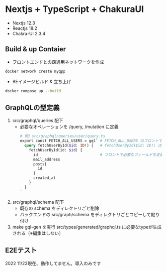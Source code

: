 # Nextjs + TypeScript + ChakuraUI
- Nextjs 12.3
- Reactjs 18.2
- Chakra-UI 2.3.4

## Build & up Contaier
- フロントエンドとの疎通用ネットワークを作成
```zsh
docker network create myqpp
```
- BEイメージビルド & 立ち上げ
```zsh
docker compose up --build
```

## GraphQLの型定義
1. src/graphql/queries 配下
    - 必要なオペレーションを /query, /mutation に定義
      ```graphql
      # 例）src/graphql/queries/user/query.ts
      export const FETCH_ALL_USERS = gql` # FETCH_ALL_USERS はフロントで使用する名称（UPPER_SNAKEケースで好きな変数名で定義する）
        query fetchUserById($id: ID!) {   # fetchUserById($id: ID!) はそれぞれバックエンドで定義されているものと同一にする
          fetchUserById(id: $id) {
            id                            # フロントで必要なフィールドを定義する
            mail_address
            posts{
              id
            }
            created_at
          }
        }
      `
      ```
1. src/graphql/schema 配下
    - 既存の schema をディレクトリごと削除
    - バックエンドの src/graph/schema をディレクトリごとコピーして貼り付け
1. make gql-gen を実行
src/types/generated/graphql.ts に必要なtypeが生成される（※編集はしない）

## E2Eテスト
2022 11/22現在、動作してません。導入のみです